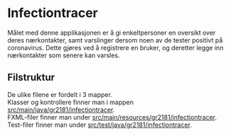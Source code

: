 # Infectiontracer
Målet med denne applikasjonen er å gi enkeltpersoner en oversikt over deres nærkontakter, samt varslinger dersom noen av de tester positivt på coronavirus. Dette gjøres ved å registrere en bruker, og deretter legge inn nærkontakter som senere kan varsles.

## Filstruktur
De ulike filene er fordelt i 3 mapper. <br>
Klasser og kontrollere finner man i mappen [src/main/java/gr2181/infectiontracer](src/main/java/gr2181/infectiontracer/).<br>
FXML-filer finner man under [src/main/resources/gr2181/infectiontracer](src/main/resources/gr2181/infectiontracer/). <br>
Test-filer finner man under [src/test/java/gr2181/infectiontracer](src/test/java/gr2181/infectiontracer/). <br>

